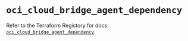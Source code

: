 # `oci_cloud_bridge_agent_dependency`

Refer to the Terraform Registory for docs: [`oci_cloud_bridge_agent_dependency`](https://registry.terraform.io/providers/oracle/oci/6.18.0/docs/resources/cloud_bridge_agent_dependency).
